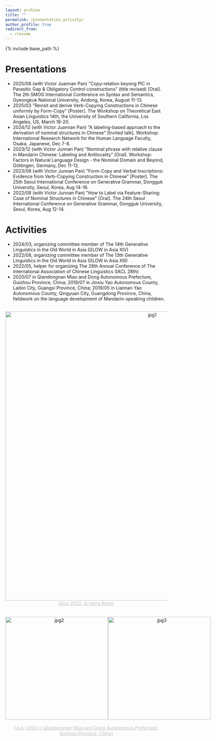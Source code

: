 ```yaml
---
layout: archive
title: ""
permalink: /presentation_activity/
author_profile: true
redirect_from:
  - /resume
---
```


{% include base_path %}

Presentations
======
- 2025/08 (with Victor Juannan Pan) "Copy-relation beyong PIC in Parasitic Gap & Obligatory Control constructions" (title revised) [Oral]. The 2th SMOG International Conference on Syntax and Semantics, Gyeongkuk National University, Andong, Korea, August 11-13. 
- 2025/03 "Revisit and derive Verb-Copying Constructions in Chinese uniformly by Form-Copy" [Poster]. The Workshop on Theoretical East Asian Linguistics 14th, the University of Southern California, Los Angeles, US, March 18-20.
- 2024/12 (with Victor Juannan Pan) "A labeling-based approach to the derivation of nominal structures in Chinese" [Invited talk]. Workshop: International Research Network for the Human Language Faculty, Osaka, Japanese, Dec 7-8.
- 2023/12 (with Victor Junnan Pan) "Nominal phrase with relative clause in Mandarin Chinese: Labeling and Antilocality" [Oral]. Workshop: Factors in Natural Language Design - the Nominal Domain and Beyond, Göttingen, Germany, Dec 11-12.
- 2023/08 (with Victor Junnan Pan) "Form-Copy and Verbal Inscriptions: Evidence from Verb-Copying Construction in Chinese" [Poster]. The 25th Seoul International Conference on Generative Grammar, Dongguk University, Seoul, Korea, Aug 14-16.  
- 2022/08 (with Victor Junnan Pan) "How to Label via Feature-Sharing: Case of Nominal Structures in Chinese" [Oral]. The 24th Seoul International Conference on Generative Grammar, Dongguk University, Seoul, Korea, Aug 12-14.
  

Activities
======
- 2024/03, organizing committee member of The 14th Generative Linguistics in the Old World in Asia (GLOW in Asia XIV)
- 2022/08, organizing committee member of  The 13th Generative Linguistics in the Old World in Asia (GLOW in Asia XIII)
- 2022/05, helper for organizing The 28th Annual Conference of The International Association of Chinese Linguistics (IACL 28th) 
- 2020/07 in Qiandongnan Miao and Dong Autonomous Prefecture, Guizhou Province, China; 2019/07 in Jinxiu Yao Autonomous County, Laibin City, Guangxi Province, China; 2019/05 in Liannan Yao Autonomous County, Qingyuan City, Guangdong Province, China, fieldwork on the language development of Mandarin-speaking children. 
<br>

<div style="text-align: center;">
  <img src="/Xiangyu_LI/images/activity1.jpg" width="900" height="auto" alt="jpg1">
</div>
<div style="text-align: center;">
    <div style="font-size:14px;color:#C0C0C0;text-decoration:underline;">(Aug-2022, in Hong Kong)
</div>
<br><br>

<div style="display: flex; justify-content: space-around;">
  <div style="text-align: center;">
    <img src="/Xiangyu_LI/images/activity2.jpg" alt="jpg2" style="width: 320px; height: auto;"> </div>
  <div style="text-align: center;">
    <img src="/Xiangyu_LI/images/fNIRs.jpg" alt="jpg3" style="width: 320px; height: auto;"></div>
  </div>
  <br>
  <div style="text-align: center;">
  <div style="font-size:14px;color:#C0C0C0;text-decoration:underline;">(July-2020 in Qiandongnan Miao and Dong Autonomous Prefecture, Guizhou Province, China)</div>  
</div>
  
